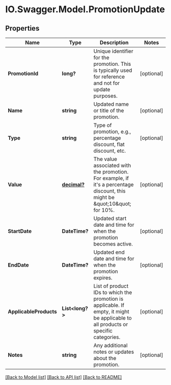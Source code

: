 # IO.Swagger.Model.PromotionUpdate
## Properties

Name | Type | Description | Notes
------------ | ------------- | ------------- | -------------
**PromotionId** | **long?** | Unique identifier for the promotion. This is typically used for reference and not for update purposes. | [optional] 
**Name** | **string** | Updated name or title of the promotion. | [optional] 
**Type** | **string** | Type of promotion, e.g., percentage discount, flat discount, etc. | [optional] 
**Value** | [**decimal?**](BigDecimal.md) | The value associated with the promotion. For example, if it&#x27;s a percentage discount, this might be \&quot;10\&quot; for 10%. | [optional] 
**StartDate** | **DateTime?** | Updated start date and time for when the promotion becomes active. | [optional] 
**EndDate** | **DateTime?** | Updated end date and time for when the promotion expires. | [optional] 
**ApplicableProducts** | **List&lt;long?&gt;** | List of product IDs to which the promotion is applicable. If empty, it might be applicable to all products or specific categories. | [optional] 
**Notes** | **string** | Any additional notes or updates about the promotion. | [optional] 

[[Back to Model list]](../README.md#documentation-for-models) [[Back to API list]](../README.md#documentation-for-api-endpoints) [[Back to README]](../README.md)

